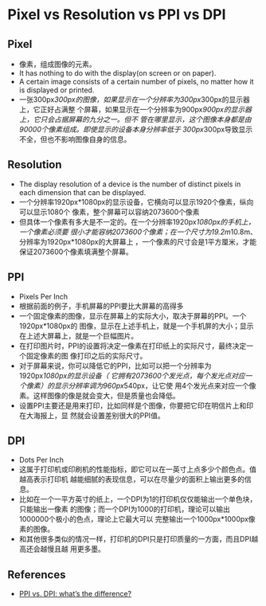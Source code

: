 # Pixel vs Resolution vs PPI vs DPI

## Pixel
* 像素，组成图像的元素。
* It has nothing to do with the display(on screen or on paper).
* A certain image consists of a certain number of pixels, no matter how it is
displayed or printed.
* 一张300px*300px的图像，如果显示在一个分辨率为300px*300px的显示器上，它正好占满整
个屏幕，如果显示在一个分辨率为900px*900px的显示器上，它只会占据屏幕的九分之一。但不
管在哪里显示，这个图像本身都是由90000个像素组成。即使显示的设备本身分辨率低于
300px*300px导致显示不全，但也不影响图像自身的信息。


## Resolution
* The display resolution of a device is the number of distinct pixels in each
dimension that can be displayed.
* 一个分辨率1920px*1080px的显示设备，它横向可以显示1920个像素，纵向可以显示1080个
像素，整个屏幕可以容纳2073600个像素
* 但具体一个像素有多大是不一定的。在一个分辨率1920px*1080px的手机上，一个像素必须要
很小才能容纳2073600个像素；在一个尺寸为19.2m*10.8m、分辨率为1920px*1080px的大屏幕上
，一个像素的尺寸会是1平方厘米，才能保证2073600个像素填满整个屏幕。


## PPI
* Pixels Per Inch
* 根据前面的例子，手机屏幕的PPI要比大屏幕的高得多
* 一个固定像素的图像，显示在屏幕上的实际大小，取决于屏幕的PPI。一个1920px*1080px的
图像，显示在上述手机上，就是一个手机屏的大小；显示在上述大屏幕上，就是一个巨幅图片。
* 在打印图片时，PPI的设置将决定一像素在打印纸上的实际尺寸，最终决定一个固定像素的图
像打印之后的实际尺寸。
* 对于屏幕来说，你可以降低它的PPI，比如可以把一个分辨率为1920px*1080px的显示设备（
它拥有2073600个发光点，每个发光点对应一个像素）的显示分辨率调为960px*540px，让它使
用4个发光点来对应一个像素。这样图像的像是就会变大，但是质量也会降低。
* 设置PPI主要还是用来打印，比如同样是个图像，你要把它印在明信片上和印在大海报上，显
然就会设置差别很大的PPI值。


## DPI
* Dots Per Inch
* 这属于打印机或印刷机的性能指标，即它可以在一英寸上点多少个颜色点。值越高表示打印机
越能细腻的表现信息，可以在尽量少的面积上输出更多的信息。
* 比如在一个一平方英寸的纸上，一个DPI为1的打印机仅仅能输出一个单色块，只能输出一像素
的图像；而一个DPI为1000的打印机，理论可以输出1000000个极小的色点，理论上它最大可以
完整输出一个1000px*1000px像素的图像。
* 和其他很多类似的情况一样，打印机的DPI只是打印质量的一方面，而且DPI越高还会越慢且越
用更多墨。


## References
* [PPI vs. DPI: what’s the difference?](https://99designs.com/blog/tips/ppi-vs-dpi-whats-the-difference/)
